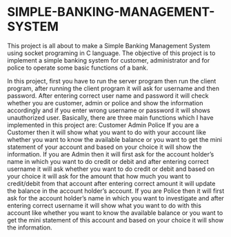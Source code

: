 # SIMPLE-BANKING-MANAGEMENT-SYSTEM

This project is all about to make a Simple Banking Management System using socket programing in C language. The objective of this project is to implement a simple banking system for customer, administrator and for police to operate some basic functions of a bank.


In this project, first you have to run the server program then run the client program, after running the client program it will ask for username and then password. After entering correct user name and password it will check whether you are customer, admin or police and show the information accordingly and if you enter wrong username or password it will shows unauthorized user. Basically, there are three main functions which I have implemented in this project are:
Customer
Admin
Police
If you are a Customer then it will show what you want to do with your account like whether you want to know the available balance or you want to get the mini statement of your account and based on your choice it will show the information.
If you are Admin then it will first ask for the account holder’s name in which you want to do credit or debit and after entering correct username it will ask whether you want to do credit or debit and based on your choice it will ask for the amount that how much you want to credit/debit from that account after entering correct amount it will update the balance in the account holder’s account.
If you are Police then it will first ask for the account holder’s name in which you want to investigate and after entering correct username it will show what you want to do with this account like whether you want to know the available balance or you want to get the mini statement of this account and based on your choice it will show the information.


